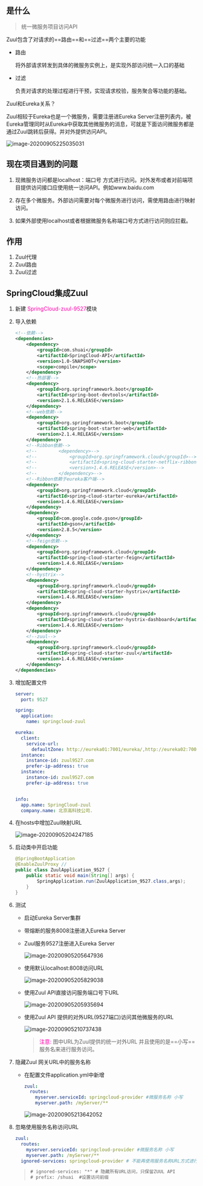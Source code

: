 ## 是什么

> 统一微服务项目访问API

Zuul包含了对请求的==路由==和==过滤==两个主要的功能

* 路由

	将外部请求转发到具体的微服务实例上，是实现外部访问统一入口的基础

* 过滤

	负责对请求的处理过程进行干预，实现请求校验，服务聚合等功能的基础。

Zuul和Eureka关系？

Zuul相较于Eureka也是一个微服务，需要注册进Eureka Server注册列表内，被Eureka管理同时从Eureka中获取其他微服务的消息，可就是下面访问微服务都是通过Zuul跳转后获得。并对外提供访问API。

![image-20200905225035031](第八章-API网关.assets/image-20200905225035031.png)

## 现在项目遇到的问题

1. 现微服务访问都是localhost：端口号 方式进行访问。对外发布或者对前端项目提供访问接口应使用统一访问API。例如www.baidu.com

2. 存在多个微服务。外部访问需要对每个微服务进行访问，需使用路由进行映射访问。
3. 如果外部使用localhost或者根据微服务名称端口号方式进行访问则应拦截。

## 作用

1. Zuul代理
2. Zuul路由
3. Zuul过滤

## SpringCloud集成Zuul

1. 新建 <font color=ff00aa>SpringCloud-zuul-9527</font>模块

2. 导入依赖

	```xml
	<!--依赖-->
	<dependencies>
	    <dependency>
	        <groupId>com.shuai</groupId>
	        <artifactId>SpringCloud-API</artifactId>
	        <version>1.0-SNAPSHOT</version>
	        <scope>compile</scope>
	    </dependency>
	    <!--热部署-->
	    <dependency>
	        <groupId>org.springframework.boot</groupId>
	        <artifactId>spring-boot-devtools</artifactId>
	        <version>2.1.6.RELEASE</version>
	    </dependency>
	    <!--web依赖-->
	    <dependency>
	        <groupId>org.springframework.boot</groupId>
	        <artifactId>spring-boot-starter-web</artifactId>
	        <version>2.1.4.RELEASE</version>
	    </dependency>
	    <!--Ribbon依赖-->
	    <!--        <dependency>-->
	    <!--            <groupId>org.springframework.cloud</groupId>-->
	    <!--            <artifactId>spring-cloud-starter-netflix-ribbon</artifactId>-->
	    <!--            <version>1.4.6.RELEASE</version>-->
	    <!--        </dependency>-->
	    <!--Ribbon依赖于eureka客户端-->
	    <dependency>
	        <groupId>org.springframework.cloud</groupId>
	        <artifactId>spring-cloud-starter-eureka</artifactId>
	        <version>1.4.6.RELEASE</version>
	    </dependency>
	    <dependency>
	        <groupId>com.google.code.gson</groupId>
	        <artifactId>gson</artifactId>
	        <version>2.8.5</version>
	    </dependency>
	    <!--feign依赖-->
	    <dependency>
	        <groupId>org.springframework.cloud</groupId>
	        <artifactId>spring-cloud-starter-feign</artifactId>
	        <version>1.4.6.RELEASE</version>
	    </dependency>
	    <!--hystrix-->
	    <dependency>
	        <groupId>org.springframework.cloud</groupId>
	        <artifactId>spring-cloud-starter-hystrix</artifactId>
	        <version>1.4.6.RELEASE</version>
	    </dependency>
	    <dependency>
	        <groupId>org.springframework.cloud</groupId>
	        <artifactId>spring-cloud-starter-hystrix-dashboard</artifactId>
	        <version>1.4.6.RELEASE</version>
	    </dependency>
	    <!--zuul-->
	    <dependency>
	        <groupId>org.springframework.cloud</groupId>
	        <artifactId>spring-cloud-starter-zuul</artifactId>
	        <version>1.4.6.RELEASE</version>
	    </dependency>
	</dependencies>
	```

	

3. 增加配置文件

	```yaml
	server:
	  port: 9527
	
	spring:
	  application:
	    name: springcloud-zuul
	
	eureka:
	  client:
	    service-url:
	      defaultZone: http://eureka01:7001/eureka/,http://eureka02:7002/eureka/,http://eureka03:7003/eureka/ # 将该服务注册进去
	  instance:
	    instance-id: zuul9527.com
	    prefer-ip-address: true
	  instance:
	    instance-id: zuul9527.com
	    prefer-ip-address: true
	
	
	info:
	  app.name: SpringCloud-zuul
	  company.name: 北京高科技公司.
	```

	

4. 在hosts中增加Zuul映射URL

	![image-20200905204247185](第八章-API网关.assets/image-20200905204247185.png)

5. 启动类中开启功能

	```java
	@SpringBootApplication
	@EnableZuulProxy //
	public class ZuulApplication_9527 {
	    public static void main(String[] args) {
	        SpringApplication.run(ZuulApplication_9527.class,args);
	    }
	}
	```

	

6. 测试

	* 启动Eureka Server集群

	* 带熔断的服务8008注册进入Eureka Server

	* Zuul服务9527注册进入Eureka Server

		![image-20200905205647936](第八章-API网关.assets/image-20200905205647936.png)

	* 使用默认localhost:8008访问URL

		![image-20200905205829038](第八章-API网关.assets/image-20200905205829038.png)

	* 使用Zuul API直接访问服务端口号下URL

		![image-20200905205935694](第八章-API网关.assets/image-20200905205935694.png)

	* 使用Zuul API 提供的对外URL(9527端口)访问其他微服务的URL

		![image-20200905210737438](第八章-API网关.assets/image-20200905210737438.png)

		> <font color=ff00aa>注意:</font> 图中URL为Zuul提供的统一对外URL 并且使用的是==小写==服务名来进行服务访问。

7. 隐藏Zuul 网关URL中的服务名称

	* 在配置文件application.yml中新增

		```yml
		zuul:
		  routes:
		    myserver.serviceId: springcloud-provider #微服务名称 小写
		    myserver.path: /myServer/**
		```

		![image-20200905213642052](第八章-API网关.assets/image-20200905213642052.png)

8. 忽略使用服务名称访问URL

	```yml
	zuul:
	  routes:
	    myserver.serviceId: springcloud-provider #微服务名称 小写
	    myserver.path: /myServer/**
	  ignored-services: springcloud-provider # 不能再使用服务名称URL方式进行访问  -- set
	```

	> ```xml
	> # ignored-services: "*" # 隐藏所有URL访问，只保留ZUUL API
	> # prefix: /shuai  #设置访问前缀
	> ```

